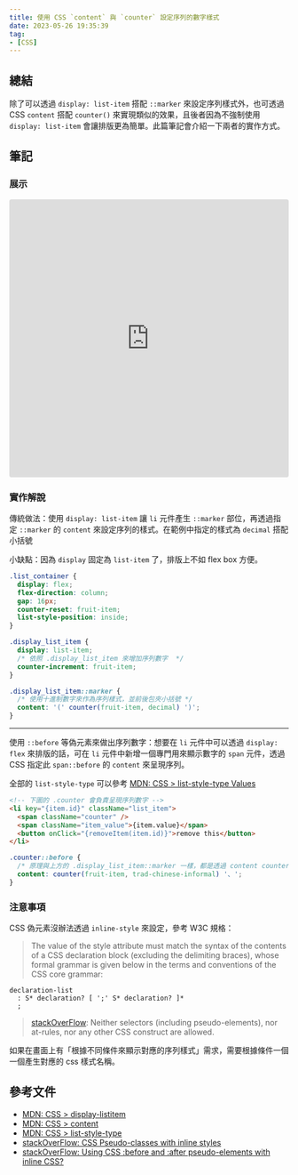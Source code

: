 ```yaml
---
title: 使用 CSS `content` 與 `counter` 設定序列的數字樣式
date: 2023-05-26 19:35:39
tag:
- [CSS]
---
```


## 總結

除了可以透過 `display: list-item` 搭配 `::marker` 來設定序列樣式外，也可透過 CSS `content` 搭配 `counter()` 來實現類似的效果，且後者因為不強制使用 `display: list-item` 會讓排版更為簡單。此篇筆記會介紹一下兩者的實作方式。

## 筆記

### 展示

<iframe src="https://codesandbox.io/embed/css-content-with-counter-6mkfsi?fontsize=14&hidenavigation=1&module=%2Fsrc%2Fstyles.css&theme=dark"
     style="width:100%; height:500px; border:0; border-radius: 4px; overflow:hidden;"
     title="CSS content with counter"
     allow="accelerometer; ambient-light-sensor; camera; encrypted-media; geolocation; gyroscope; hid; microphone; midi; payment; usb; vr; xr-spatial-tracking"
     sandbox="allow-forms allow-modals allow-popups allow-presentation allow-same-origin allow-scripts"
   ></iframe>

### 實作解說

傳統做法：使用 `display: list-item` 讓 `li` 元件產生 `::marker` 部位，再透過指定 `::marker` 的 `content` 來設定序列的樣式。在範例中指定的樣式為 `decimal` 搭配小括號

小缺點：因為 `display` 固定為 `list-item` 了，排版上不如 flex box 方便。

```css
.list_container {
  display: flex;
  flex-direction: column;
  gap: 16px;
  counter-reset: fruit-item;
  list-style-position: inside;
}

.display_list_item {
  display: list-item;
  /* 依照 .display_list_item 來增加序列數字  */
  counter-increment: fruit-item;
}

.display_list_item::marker {
  /* 使用十進制數字來作為序列樣式，並前後包夾小括號 */
  content: '(' counter(fruit-item, decimal) ')';
}
```

---

使用 `::before` 等偽元素來做出序列數字：想要在 `li` 元件中可以透過 `display: flex` 來排版的話，可在 `li` 元件中新增一個專門用來顯示數字的 `span` 元件，透過 CSS 指定此 `span::before` 的 `content` 來呈現序列。

全部的 `list-style-type` 可以參考 [MDN: CSS > list-style-type Values](https://developer.mozilla.org/en-US/docs/Web/CSS/list-style-type#values)

```html
<!-- 下圖的 .counter 會負責呈現序列數字 -->
<li key="{item.id}" className="list_item">
  <span className="counter" />
  <span className="item_value">{item.value}</span>
  <button onClick="{removeItem(item.id)}">remove this</button>
</li>
```

```css
.counter::before {
  /* 原理與上方的 .display_list_item::marker 一樣，都是透過 content counter 來指定序列數字樣式 */
  content: counter(fruit-item, trad-chinese-informal) '、';
}
```

### 注意事項

CSS 偽元素沒辦法透過 `inline-style` 來設定，參考 W3C 規格：

> The value of the style attribute must match the syntax of the contents of a CSS declaration block (excluding the delimiting braces), whose formal grammar is given below in the terms and conventions of the CSS core grammar:

```
declaration-list
  : S* declaration? [ ';' S* declaration? ]*
  ;
```

> [stackOverFlow](https://stackoverflow.com/a/5293299): Neither selectors (including pseudo-elements), nor at-rules, nor any other CSS construct are allowed.

如果在畫面上有「根據不同條件來顯示對應的序列樣式」需求，需要根據條件一個一個產生對應的 css 樣式名稱。

## 參考文件

- [MDN: CSS > display-listitem](https://developer.mozilla.org/en-US/docs/Web/CSS/display-listitem)
- [MDN: CSS > content](https://developer.mozilla.org/en-US/docs/Web/CSS/content)
- [MDN: CSS > list-style-type](https://developer.mozilla.org/en-US/docs/Web/CSS/list-style-type)
- [stackOverFlow: CSS Pseudo-classes with inline styles](https://stackoverflow.com/questions/5293280/css-pseudo-classes-with-inline-styles)
- [stackOverFlow: Using CSS :before and :after pseudo-elements with inline CSS?](https://stackoverflow.com/questions/14141374/using-css-before-and-after-pseudo-elements-with-inline-css)
